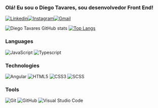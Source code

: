 ### Olá! Eu sou o Diego Tavares, sou desenvolvedor Front End!

[![Linkedin](https://img.shields.io/badge/LinkedIn-0077B5?style=for-the-badge&logo=linkedin&logoColor=whit)](https://www.linkedin.com/in/diego-tavares-09227518b/)[![Instagram](https://img.shields.io/badge/Instagram-E4405F?style=for-the-badge&logo=instagram&logoColor=white)](https://www.instagram.com/diego.tavares.m/)[![Gmail](https://img.shields.io/badge/Gmail-D14836?style=for-the-badge&logo=gmail&logoColor=white)](https://mail.google.com/mail/u/0/#inbox?compose=CllgCJvlHdxnDdjxsTMxPfFbBsJBkSFwQdsxbnqpFGjWqnWqLMcvvwTsTDsvKsKlLTswfhNNbSB)


![Diego Tavares GitHub stats](https://github-readme-stats.vercel.app/api?username=CodaxiKing&show_icons=true&theme=radical)
[![Top Langs](https://github-readme-stats.vercel.app/api/top-langs/?username=CodaxiKing&layout=compact)](https://github.com/anuraghazra/github-readme-stats)

### Languages

![JavaScript](https://img.shields.io/badge/-JavaScript-000?&logo=JavaScript)
![Typescript](https://img.shields.io/badge/-Typescript-000?&logo=Typescript)

### Technologies

![Angular](https://img.shields.io/badge/-Angular-000?&logo=Angular)
![HTML5](https://img.shields.io/badge/-HTML5-000?&logo=HTML5)
![CSS3](https://img.shields.io/badge/-CSS3-000?&logo=CSS3&logoColor=1572B6)
![SCSS](https://img.shields.io/badge/Sass-000?&sass&logo=sass)


### Tools

![Git](https://img.shields.io/badge/-Git-000?style=flat&logo=git)
![GitHub](https://img.shields.io/badge/-GitHub-000?style=flat&logo=github)
![Visual Studio Code](https://img.shields.io/badge/-Visual%20Studio%20Code-000?style=flat&logo=visual-studio-code&logoColor=007ACC)
